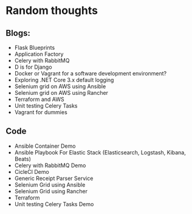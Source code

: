 # Random thoughts


## Blogs:

- Flask Blueprints
- Application Factory
- Celery with RabbitMQ
- D is for Django 
- Docker or Vagrant for a software development environment?
- Exploring .NET Core 3.x default logging
- Selenium grid on AWS using Ansible
- Selenium grid on AWS using Rancher
- Terraform and AWS
- Unit testing Celery Tasks
- Vagrant for dummies

## Code

- Ansible Container Demo
- Ansible Playbook For Elastic Stack (Elasticsearch, Logstash, Kibana, Beats)
- Celery with RabbitMQ Demo
- CicleCI Demo
- Generic Receipt Parser Service
- Selenium Grid using Ansible
- Selenium Grid using Rancher
- Terraform
- Unit testing Celery Tasks Demo


